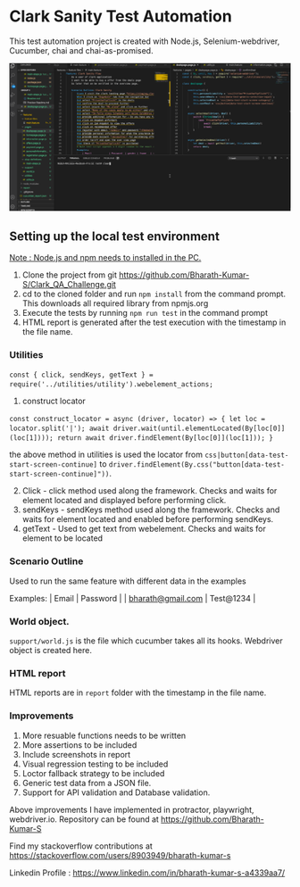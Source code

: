 # Clark Sanity Test Automation

This test automation project is created with Node.js, Selenium-webdriver, Cucumber, chai and chai-as-promised.

<img src="Clark_.gif">

## Setting up the local test environment

<u>Note : Node.js and npm needs to installed in the PC.</u> 

1. Clone the project from git https://github.com/Bharath-Kumar-S/Clark_QA_Challenge.git
2. cd to the cloned folder and run `npm install` from the command prompt. This downloads all required library from npmjs.org 
3. Execute the tests by running `npm run test` in the command prompt
4. HTML report is generated after the test execution with the timestamp in the file name.

### Utilities 

`const { click, sendKeys, getText } = require('../utilities/utility').webelement_actions;`


1. construct locator 

`const construct_locator = async (driver, locator) => {
    let loc = locator.split('|');
    await driver.wait(until.elementLocated(By[loc[0]](loc[1])));
    return await driver.findElement(By[loc[0]](loc[1]));
}`

the above method in utilities is used the locator from  `css|button[data-test-start-screen-continue]` to `driver.findElement(By.css("button[data-test-start-screen-continue]"))`.

2. Click - click method used along the framework. Checks and waits for element located and displayed before performing click.  
3. sendKeys - sendKeys method used along the framework. Checks and waits for element located and enabled before performing sendKeys.  
4. getText - Used to get text from webelement. Checks and waits for element to be located

### Scenario Outline

Used to run the same feature with different data in the examples

 Examples:
            | Email             | Password  |
            | bharath@gmail.com | Test@1234 |

### World object.

`support/world.js` is the file which cucumber takes all its hooks. Webdriver object is created here.

### HTML report 

HTML reports are in `report` folder with the timestamp in the file name.

### Improvements

1. More resuable functions needs to be written
2. More assertions to be included 
2. Include screenshots in report
3. Visual regression testing to be included
4. Loctor fallback strategy to be included
5. Generic test data from a JSON file.
6. Support for API validation and Database validation.

Above improvements I have implemented in protractor, playwright, webdriver.io. Repository can be found at https://github.com/Bharath-Kumar-S

Find my stackoverflow contributions at https://stackoverflow.com/users/8903949/bharath-kumar-s

Linkedin Profile : https://www.linkedin.com/in/bharath-kumar-s-a4339aa7/

